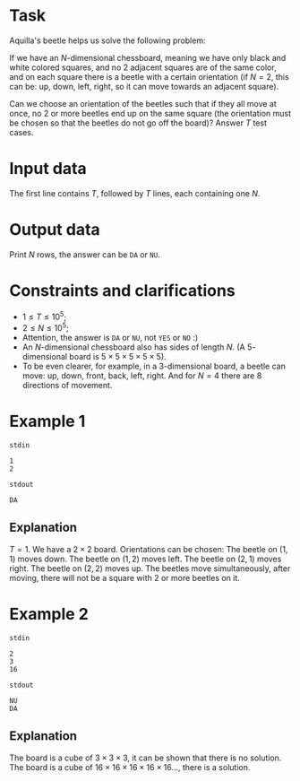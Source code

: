 
# Task

Aquilla's beetle helps us solve the following problem:

If we have an $N$-dimensional chessboard, meaning we have only black and white colored squares, and no $2$ adjacent squares are of the same color, and on each square there is a beetle with a certain orientation (if $N=2$, this can be: up, down, left, right, so it can move towards an adjacent square).

Can we choose an orientation of the beetles such that if they all move at once, no $2$ or more beetles end up on the same square (the orientation must be chosen so that the beetles do not go off the board)? Answer $T$ test cases.

# Input data

The first line contains $T$, followed by $T$ lines, each containing one $N$.

# Output data

Print $N$ rows, the answer can be `DA` or `NU`.

# Constraints and clarifications

* $1 \leq T \leq 10^5$;
* $2 \leq N \leq 10^5$;
* Attention, the answer is `DA` or `NU`, not `YES` or `NO` :)
* An $N$-dimensional chessboard also has sides of length $N$. (A $5$-dimensional board is $5 \times 5 \times 5 \times 5 \times 5$).
* To be even clearer, for example, in a $3$-dimensional board, a beetle can move: up, down, front, back, left, right. And for $N=4$ there are $8$ directions of movement.

# Example 1

`stdin`
```
1
2
```

`stdout`
```
DA
```

## Explanation

$T=1$.
We have a $2 \times 2$ board.
Orientations can be chosen:
The beetle on $(1,1)$ moves down.
The beetle on $(1,2)$ moves left.
The beetle on $(2,1)$ moves right.
The beetle on $(2,2)$ moves up.
The beetles move simultaneously, after moving, there will not be a square with $2$ or more beetles on it.

# Example 2

`stdin`
```
2
3
16
```

`stdout`
```
NU
DA
```

## Explanation

The board is a cube of $3 \times 3 \times 3$, it can be shown that there is no solution.
The board is a cube of $16 \times 16 \times 16 \times 16 \times 16$..., there is a solution.
